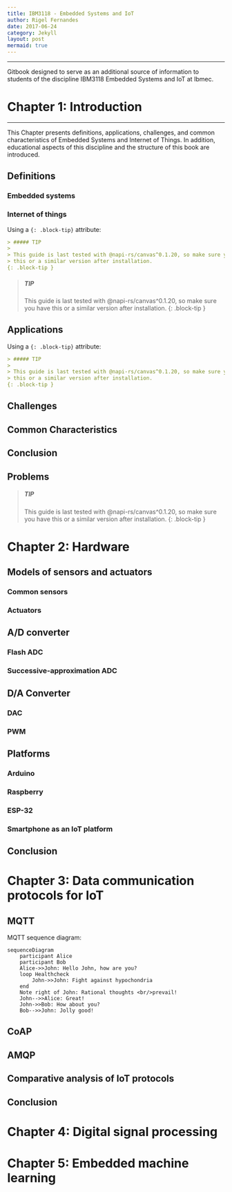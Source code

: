```yaml
---
title: IBM3118 - Embedded Systems and IoT
author: Rigel Fernandes
date: 2017-06-24
category: Jekyll
layout: post
mermaid: true
---
```


-------------

Gitbook designed to serve as an additional source of information to students of the discipline IBM3118 Embedded Systems and IoT at Ibmec.

# Chapter 1: Introduction
-------------

This Chapter presents definitions, applications, challenges, and common characteristics of Embedded Systems and Internet of Things. In addition, educational aspects of this discipline and the structure of this book are introduced.

## Definitions

### Embedded systems

### Internet of things

Using a `{: .block-tip}` attribute:

```markdown
> ##### TIP
>
> This guide is last tested with @napi-rs/canvas^0.1.20, so make sure you have
> this or a similar version after installation.
{: .block-tip }
```

> ##### TIP
>
> This guide is last tested with @napi-rs/canvas^0.1.20, so make sure you have
> this or a similar version after installation.
{: .block-tip }

## Applications

Using a `{: .block-tip}` attribute:

```markdown
> ##### TIP
>
> This guide is last tested with @napi-rs/canvas^0.1.20, so make sure you have
> this or a similar version after installation.
{: .block-tip }
```

## Challenges

## Common Characteristics

## Conclusion


## Problems

> ##### TIP
>
> This guide is last tested with @napi-rs/canvas^0.1.20, so make sure you have
> this or a similar version after installation.
{: .block-tip }


# Chapter 2:  Hardware

## Models of sensors and actuators

### Common sensors

### Actuators

## A/D converter

### Flash ADC

### Successive-approximation ADC

## D/A Converter

### DAC

### PWM

## Platforms

### Arduino

### Raspberry

### ESP-32

### Smartphone as an IoT platform

## Conclusion

# Chapter 3: Data communication protocols for IoT

## MQTT

MQTT sequence diagram:

```mermaid
sequenceDiagram
    participant Alice
    participant Bob
    Alice->>John: Hello John, how are you?
    loop Healthcheck
        John->>John: Fight against hypochondria
    end
    Note right of John: Rational thoughts <br/>prevail!
    John-->>Alice: Great!
    John->>Bob: How about you?
    Bob-->>John: Jolly good!
```

## CoAP

## AMQP

## Comparative analysis of IoT protocols

## Conclusion

# Chapter 4: Digital signal processing

# Chapter 5: Embedded machine learning
